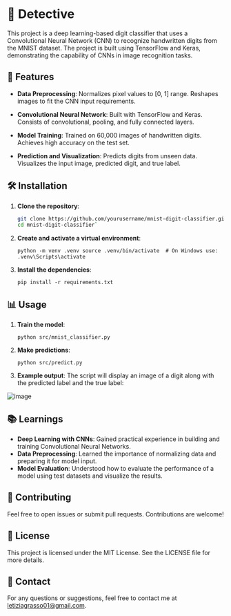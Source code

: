 
# 🧠 Detective
This project is a deep learning-based digit classifier that uses a Convolutional Neural Network (CNN) to recognize handwritten digits from the MNIST dataset. The project is built using TensorFlow and Keras, demonstrating the capability of CNNs in image recognition tasks.

## 🚀 Features

- **Data Preprocessing**: 
Normalizes pixel values to [0, 1] range.
Reshapes images to fit the CNN input requirements.
  
- **Convolutional Neural Network**:
Built with TensorFlow and Keras.
Consists of convolutional, pooling, and fully connected layers.
  
- **Model Training**:
Trained on 60,000 images of handwritten digits.
Achieves high accuracy on the test set.
  
- **Prediction and Visualization**:
Predicts digits from unseen data.
Visualizes the input image, predicted digit, and true label.

## 🛠️ Installation

1. **Clone the repository**:
   ```bash
   git clone https://github.com/yourusername/mnist-digit-classifier.git
   cd mnist-digit-classifier` 

2.  **Create and activate a virtual environment**:
    
 
    
    `python -m venv .venv
    source .venv/bin/activate  # On Windows use: .venv\Scripts\activate` 
    
3.  **Install the dependencies**:
      
    `pip install -r requirements.txt` 
    

## 📊 Usage

1.  **Train the model**:

    `python src/mnist_classifier.py` 
    
2.  **Make predictions**:

    
    `python src/predict.py` 
    
3.  **Example output**: The script will display an image of a digit along with the predicted label and the true label:
   
   ![image](https://github.com/user-attachments/assets/83d62bb7-34a7-4aec-abf9-2046e6a23858)

    

## 📚 Learnings

-   **Deep Learning with CNNs**: Gained practical experience in building and training Convolutional Neural Networks.
-   **Data Preprocessing**: Learned the importance of normalizing data and preparing it for model input.
-   **Model Evaluation**: Understood how to evaluate the performance of a model using test datasets and visualize the results.

## 🤝 Contributing

Feel free to open issues or submit pull requests. Contributions are welcome!

## 📜 License

This project is licensed under the MIT License. See the LICENSE file for more details.

## 📧 Contact

For any questions or suggestions, feel free to contact me at letiziagrasso01@gmail.com.


